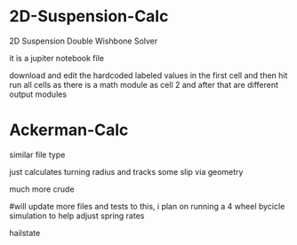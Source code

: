 # 2D-Suspension-Calc
2D Suspension Double Wishbone Solver

it is a jupiter notebook file

download and edit the hardcoded labeled values in the first cell and then hit run all cells as there is a math module as cell 2 and after that are different output modules

# Ackerman-Calc
similar file type

just calculates turning radius and tracks some slip via geometry

much more crude

#will update more files and tests to this, 
i plan on running a 4 wheel bycicle simulation to help adjust spring rates


hailstate
